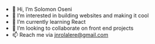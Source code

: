 - 👋 Hi, I’m Solomon Oseni
- 👀 I’m interested in building websites and making it cool
- 🌱 I’m currently learning React
- 💞️ I’m looking to collaborate on front end projects 
- 📫 Reach me via jnrolalere@gmail.com 

<!---
SoloLere/SoloLere is a ✨ special ✨ repository because its `README.md` (this file) appears on your GitHub profile.
You can click the Preview link to take a look at your changes.
--->
